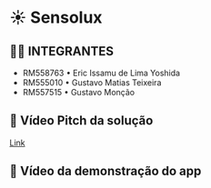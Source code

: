# ☀ Sensolux

## 👨‍💻 INTEGRANTES
- RM558763 • Eric Issamu de Lima Yoshida
- RM555010 • Gustavo Matias Teixeira
- RM557515 • Gustavo Monção

## 💬 Vídeo Pitch da solução
[Link](https://youtu.be/WJmfimRwF8w)

## 💬 Vídeo da demonstração do app
